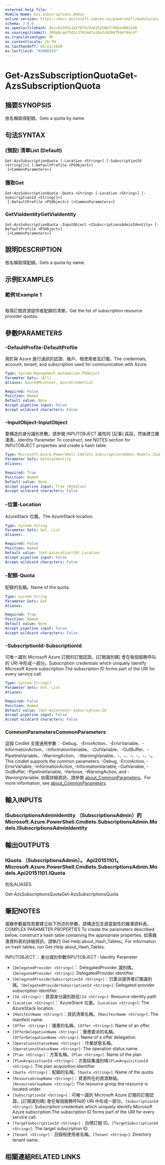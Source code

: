 ```yaml
---
external help file: ''
Module Name: Azs.Subscriptions.Admin
online version: https://docs.microsoft.com/en-us/powershell/module/azs.subscriptions.admin/get-azssubscriptionquota
schema: 2.0.0
ms.openlocfilehash: 8e1c03393c1d276f5c93425250bf7202e49022d8
ms.sourcegitcommit: 308ebca475d1c37624d7a10a2c02047594f44cdf
ms.translationtype: MT
ms.contentlocale: zh-TW
ms.lasthandoff: 05/22/2020
ms.locfileid: "93966533"
---
```

# <span data-ttu-id="7d3c0-101">Get-AzsSubscriptionQuota</span><span class="sxs-lookup"><span data-stu-id="7d3c0-101">Get-AzsSubscriptionQuota</span></span>

## <span data-ttu-id="7d3c0-102">摘要</span><span class="sxs-lookup"><span data-stu-id="7d3c0-102">SYNOPSIS</span></span>
<span data-ttu-id="7d3c0-103">依名稱取得配額。</span><span class="sxs-lookup"><span data-stu-id="7d3c0-103">Gets a quota by name.</span></span>

## <span data-ttu-id="7d3c0-104">句法</span><span class="sxs-lookup"><span data-stu-id="7d3c0-104">SYNTAX</span></span>

### <span data-ttu-id="7d3c0-105"> (預設) 清單</span><span class="sxs-lookup"><span data-stu-id="7d3c0-105">List (Default)</span></span>
```
Get-AzsSubscriptionQuota [-Location <String>] [-SubscriptionId <String[]>] [-DefaultProfile <PSObject>]
 [<CommonParameters>]
```

### <span data-ttu-id="7d3c0-106">獲取</span><span class="sxs-lookup"><span data-stu-id="7d3c0-106">Get</span></span>
```
Get-AzsSubscriptionQuota -Quota <String> [-Location <String>] [-SubscriptionId <String[]>]
 [-DefaultProfile <PSObject>] [<CommonParameters>]
```

### <span data-ttu-id="7d3c0-107">GetViaIdentity</span><span class="sxs-lookup"><span data-stu-id="7d3c0-107">GetViaIdentity</span></span>
```
Get-AzsSubscriptionQuota -InputObject <ISubscriptionsAdminIdentity> [-DefaultProfile <PSObject>]
 [<CommonParameters>]
```

## <span data-ttu-id="7d3c0-108">說明</span><span class="sxs-lookup"><span data-stu-id="7d3c0-108">DESCRIPTION</span></span>
<span data-ttu-id="7d3c0-109">依名稱取得配額。</span><span class="sxs-lookup"><span data-stu-id="7d3c0-109">Gets a quota by name.</span></span>

## <span data-ttu-id="7d3c0-110">示例</span><span class="sxs-lookup"><span data-stu-id="7d3c0-110">EXAMPLES</span></span>

### <span data-ttu-id="7d3c0-111">範例1</span><span class="sxs-lookup"><span data-stu-id="7d3c0-111">Example 1</span></span>
```powershell

```

<span data-ttu-id="7d3c0-112">取得訂閱資源提供者配額的清單。</span><span class="sxs-lookup"><span data-stu-id="7d3c0-112">Get the list of subscription resource provider quotas.</span></span>

## <span data-ttu-id="7d3c0-113">參數</span><span class="sxs-lookup"><span data-stu-id="7d3c0-113">PARAMETERS</span></span>

### <span data-ttu-id="7d3c0-114">-DefaultProfile</span><span class="sxs-lookup"><span data-stu-id="7d3c0-114">-DefaultProfile</span></span>
<span data-ttu-id="7d3c0-115">用於與 Azure 進行通訊的認證、帳戶、租使用者及訂閱。</span><span class="sxs-lookup"><span data-stu-id="7d3c0-115">The credentials, account, tenant, and subscription used for communication with Azure.</span></span>

```yaml
Type: System.Management.Automation.PSObject
Parameter Sets: (All)
Aliases: AzureRMContext, AzureCredential

Required: False
Position: Named
Default value: None
Accept pipeline input: False
Accept wildcard characters: False

```

### <span data-ttu-id="7d3c0-116">-InputObject</span><span class="sxs-lookup"><span data-stu-id="7d3c0-116">-InputObject</span></span>
<span data-ttu-id="7d3c0-117">要構造的身分識別參數，請參閱 INPUTOBJECT 屬性的 [記事] 區段，然後建立雜湊表。</span><span class="sxs-lookup"><span data-stu-id="7d3c0-117">Identity Parameter To construct, see NOTES section for INPUTOBJECT properties and create a hash table.</span></span>

```yaml
Type: Microsoft.Azure.PowerShell.Cmdlets.SubscriptionsAdmin.Models.ISubscriptionsAdminIdentity
Parameter Sets: GetViaIdentity
Aliases:

Required: True
Position: Named
Default value: None
Accept pipeline input: True (ByValue)
Accept wildcard characters: False

```

### <span data-ttu-id="7d3c0-118">-位置</span><span class="sxs-lookup"><span data-stu-id="7d3c0-118">-Location</span></span>
<span data-ttu-id="7d3c0-119">AzureStack 位置。</span><span class="sxs-lookup"><span data-stu-id="7d3c0-119">The AzureStack location.</span></span>

```yaml
Type: System.String
Parameter Sets: Get, List
Aliases:

Required: False
Position: Named
Default value: (Get-AzLocation)[0].Location
Accept pipeline input: False
Accept wildcard characters: False

```

### <span data-ttu-id="7d3c0-120">-配額</span><span class="sxs-lookup"><span data-stu-id="7d3c0-120">-Quota</span></span>
<span data-ttu-id="7d3c0-121">配額的名稱。</span><span class="sxs-lookup"><span data-stu-id="7d3c0-121">Name of the quota.</span></span>

```yaml
Type: System.String
Parameter Sets: Get
Aliases:

Required: True
Position: Named
Default value: None
Accept pipeline input: False
Accept wildcard characters: False

```

### <span data-ttu-id="7d3c0-122">-SubscriptionId</span><span class="sxs-lookup"><span data-stu-id="7d3c0-122">-SubscriptionId</span></span>
<span data-ttu-id="7d3c0-123">可唯一識別 Microsoft Azure 訂閱的訂閱認證。[訂閱識別碼] 會在每個服務呼叫的 URI 中形成一部分。</span><span class="sxs-lookup"><span data-stu-id="7d3c0-123">Subscription credentials which uniquely identify Microsoft Azure subscription.The subscription ID forms part of the URI for every service call.</span></span>

```yaml
Type: System.String[]
Parameter Sets: Get, List
Aliases:

Required: False
Position: Named
Default value: (Get-AzContext).Subscription.Id
Accept pipeline input: False
Accept wildcard characters: False

```

### <span data-ttu-id="7d3c0-124">CommonParameters</span><span class="sxs-lookup"><span data-stu-id="7d3c0-124">CommonParameters</span></span>
<span data-ttu-id="7d3c0-125">這個 Cmdlet 支援通用參數：-Debug、-ErrorAction、-ErrorVariable、-InformationAction、-InformationVariable、-OutVariable、-OutBuffer、-PipelineVariable、-WarningAction、-WarningVariable、-、-、-、-、-、-。</span><span class="sxs-lookup"><span data-stu-id="7d3c0-125">This cmdlet supports the common parameters: -Debug, -ErrorAction, -ErrorVariable, -InformationAction, -InformationVariable, -OutVariable, -OutBuffer, -PipelineVariable, -Verbose, -WarningAction, and -WarningVariable.</span></span> <span data-ttu-id="7d3c0-126">如需詳細資訊，請參閱 [about_CommonParameters](http://go.microsoft.com/fwlink/?LinkID=113216)。</span><span class="sxs-lookup"><span data-stu-id="7d3c0-126">For more information, see [about_CommonParameters](http://go.microsoft.com/fwlink/?LinkID=113216).</span></span>

## <span data-ttu-id="7d3c0-127">輸入</span><span class="sxs-lookup"><span data-stu-id="7d3c0-127">INPUTS</span></span>

### <span data-ttu-id="7d3c0-128">ISubscriptionsAdminIdentity （SubscriptionsAdmin）的</span><span class="sxs-lookup"><span data-stu-id="7d3c0-128">Microsoft.Azure.PowerShell.Cmdlets.SubscriptionsAdmin.Models.ISubscriptionsAdminIdentity</span></span>

## <span data-ttu-id="7d3c0-129">輸出</span><span class="sxs-lookup"><span data-stu-id="7d3c0-129">OUTPUTS</span></span>

### <span data-ttu-id="7d3c0-130">IQuota （SubscriptionsAdmin）。 Api20151101。</span><span class="sxs-lookup"><span data-stu-id="7d3c0-130">Microsoft.Azure.PowerShell.Cmdlets.SubscriptionsAdmin.Models.Api20151101.IQuota</span></span>

<span data-ttu-id="7d3c0-131">別名</span><span class="sxs-lookup"><span data-stu-id="7d3c0-131">ALIASES</span></span>

<span data-ttu-id="7d3c0-132">Get-AzsSubscriptionsQuota</span><span class="sxs-lookup"><span data-stu-id="7d3c0-132">Get-AzsSubscriptionsQuota</span></span>

## <span data-ttu-id="7d3c0-133">筆記</span><span class="sxs-lookup"><span data-stu-id="7d3c0-133">NOTES</span></span>

<span data-ttu-id="7d3c0-134">複雜參數屬性若要建立如下所述的參數，請構造包含適當屬性的雜湊資料表。</span><span class="sxs-lookup"><span data-stu-id="7d3c0-134">COMPLEX PARAMETER PROPERTIES To create the parameters described below, construct a hash table containing the appropriate properties.</span></span> <span data-ttu-id="7d3c0-135">如需雜湊資料表的詳細資訊，請執行 Get-Help about_Hash_Tables。</span><span class="sxs-lookup"><span data-stu-id="7d3c0-135">For information on hash tables, run Get-Help about_Hash_Tables.</span></span>

<span data-ttu-id="7d3c0-136">INPUTOBJECT <ISubscriptionsAdminIdentity> ：身分識別參數</span><span class="sxs-lookup"><span data-stu-id="7d3c0-136">INPUTOBJECT <ISubscriptionsAdminIdentity>: Identity Parameter</span></span>
  - <span data-ttu-id="7d3c0-137">`[DelegatedProvider <String>]`： DelegatedProvider 識別碼。</span><span class="sxs-lookup"><span data-stu-id="7d3c0-137">`[DelegatedProvider <String>]`: DelegatedProvider identifier.</span></span>
  - <span data-ttu-id="7d3c0-138">`[DelegatedProviderSubscriptionId <String>]`：已委派提供者訂閱識別碼。</span><span class="sxs-lookup"><span data-stu-id="7d3c0-138">`[DelegatedProviderSubscriptionId <String>]`: Delegated provider subscription identifier.</span></span>
  - <span data-ttu-id="7d3c0-139">`[Id <String>]`：資源身分識別路徑</span><span class="sxs-lookup"><span data-stu-id="7d3c0-139">`[Id <String>]`: Resource identity path</span></span>
  - <span data-ttu-id="7d3c0-140">`[Location <String>]`： AzureStack 位置。</span><span class="sxs-lookup"><span data-stu-id="7d3c0-140">`[Location <String>]`: The AzureStack location.</span></span>
  - <span data-ttu-id="7d3c0-141">`[ManifestName <String>]`：資訊清單名稱。</span><span class="sxs-lookup"><span data-stu-id="7d3c0-141">`[ManifestName <String>]`: The manifest name.</span></span>
  - <span data-ttu-id="7d3c0-142">`[Offer <String>]`：優惠的名稱。</span><span class="sxs-lookup"><span data-stu-id="7d3c0-142">`[Offer <String>]`: Name of an offer.</span></span>
  - <span data-ttu-id="7d3c0-143">`[OfferDelegationName <String>]`：優惠委派的名稱。</span><span class="sxs-lookup"><span data-stu-id="7d3c0-143">`[OfferDelegationName <String>]`: Name of a offer delegation.</span></span>
  - <span data-ttu-id="7d3c0-144">`[OperationsStatusName <String>]`：作業狀態名稱。</span><span class="sxs-lookup"><span data-stu-id="7d3c0-144">`[OperationsStatusName <String>]`: The operation status name.</span></span>
  - <span data-ttu-id="7d3c0-145">`[Plan <String>]`：方案名稱。</span><span class="sxs-lookup"><span data-stu-id="7d3c0-145">`[Plan <String>]`: Name of the plan.</span></span>
  - <span data-ttu-id="7d3c0-146">`[PlanAcquisitionId <String>]`：方案採集識別碼</span><span class="sxs-lookup"><span data-stu-id="7d3c0-146">`[PlanAcquisitionId <String>]`: The plan acquisition Identifier</span></span>
  - <span data-ttu-id="7d3c0-147">`[Quota <String>]`：配額的名稱。</span><span class="sxs-lookup"><span data-stu-id="7d3c0-147">`[Quota <String>]`: Name of the quota.</span></span>
  - <span data-ttu-id="7d3c0-148">`[ResourceGroupName <String>]`：資源所在的資源群組。</span><span class="sxs-lookup"><span data-stu-id="7d3c0-148">`[ResourceGroupName <String>]`: The resource group the resource is located under.</span></span>
  - <span data-ttu-id="7d3c0-149">`[SubscriptionId <String>]`：可唯一識別 Microsoft Azure 訂閱的訂閱認證。[訂閱識別碼] 會在每個服務呼叫的 URI 中形成一部分。</span><span class="sxs-lookup"><span data-stu-id="7d3c0-149">`[SubscriptionId <String>]`: Subscription credentials which uniquely identify Microsoft Azure subscription.The subscription ID forms part of the URI for every service call.</span></span>
  - <span data-ttu-id="7d3c0-150">`[TargetSubscriptionId <String>]`：目標訂閱 ID。</span><span class="sxs-lookup"><span data-stu-id="7d3c0-150">`[TargetSubscriptionId <String>]`: The target subscription ID.</span></span>
  - <span data-ttu-id="7d3c0-151">`[Tenant <String>]`：目錄租使用者名稱。</span><span class="sxs-lookup"><span data-stu-id="7d3c0-151">`[Tenant <String>]`: Directory tenant name.</span></span>

## <span data-ttu-id="7d3c0-152">相關連結</span><span class="sxs-lookup"><span data-stu-id="7d3c0-152">RELATED LINKS</span></span>

